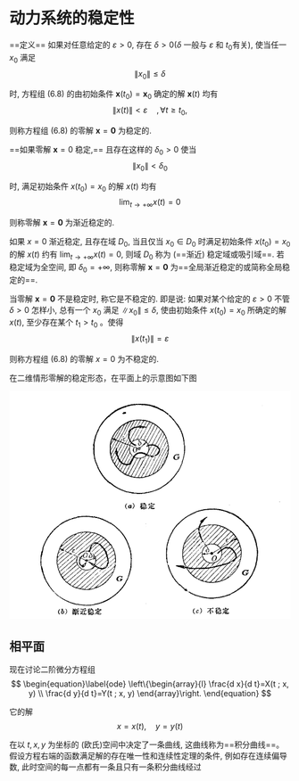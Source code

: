 # 动力系统的稳定性

==定义== 如果对任意给定的 $\varepsilon>0$, 存在 $\delta>0\left(\delta\right.$ 一般与 $\varepsilon$ 和 $t_0$有关), 使当任一 $x_0$ 满足
$$
\left\|x_0\right\| \leqslant \delta
$$

时, 方程组 (6.8) 的由初始条件 $\boldsymbol{x}\left(t_0\right)=\boldsymbol{x}_0$ 确定的解 $\boldsymbol{x}(t)$ 均有
$$
\|x(t)\|<\varepsilon \quad , \forall t \geqslant t_0,
$$

则称方程组 (6.8) 的零解 $\boldsymbol{x}=\boldsymbol{0}$ 为稳定的.

==如果零解 $\boldsymbol{x}=0$ 稳定,== 且存在这样的 $\delta_0>0$ 使当
$$
\left\|x_0\right\|<\delta_0
$$

时, 满足初始条仵 $x\left(t_0\right)=x_0$ 的解 $x(t)$ 均有
$$
\lim _{t \rightarrow+\infty} x(t)=0
$$

则称零解 $\boldsymbol{x}=\boldsymbol{0}$ 为渐近稳定的.

如果 $x=0$ 渐近稳定, 且存在域 $D_0$, 当且仅当 $x_0 \in D_0$ 时满足初始条件 $x\left(t_0\right)=x_0$ 的解 $x(t)$ 约有 $\lim _{t \rightarrow+\infty} x(t)=0$, 则域 $D_0$ 称为 (==渐近) 稳定域或吸引域==. 若稳定域为全空间, 即 $\delta_0=+\infty$, 则称零解 $\boldsymbol{x}=\mathbf{0}$ 为==全局渐近稳定的或简称全局稳定的==.

当零解 $\boldsymbol{x}=\mathbf{0}$ 不是稳定时, 称它是不稳定的. 即是说: 如果对某个给定的 $\varepsilon>0$ 不管 $\delta>0$ 怎样小, 总有一个 $x_0$ 满足 $\left\|x_0\right\| \leqslant \delta$, 使由初始条件 $x\left(t_0\right)=x_0$ 所确定的解 $x(t)$, 至少存在某个 $t_1>t_0$ 。使得
$$
\left\|x\left(t_1\right)\right\|=\varepsilon
$$

则称方程组 (6.8) 的零解 $x=0$ 为不稳定的.

在二维情形零解的稳定形态，在平面上的示意图如下图

![零解的稳定形态](.assets/image-20231209095736380.png)



## 相平面



现在讨论二阶微分方程组
$$
\begin{equation}\label{ode}
    \left\{\begin{array}{l}
    \frac{d x}{d t}=X(t ; x, y) \\
    \frac{d y}{d t}=Y(t ; x, y)
    \end{array}\right.
\end{equation}
$$

它的解
$$
x=x(t), \quad y=y(t)
$$

在以 $t, x, y$ 为坐标的 (欧氏)空间中决定了一条曲线, 这曲线称为==积分曲线==。假设方程右端的函数满足解的存在唯一性和连续性定理的条件, 例如存在连续偏导数, 此时空间的每一点都有一条且只有一条积分曲线经过





 
